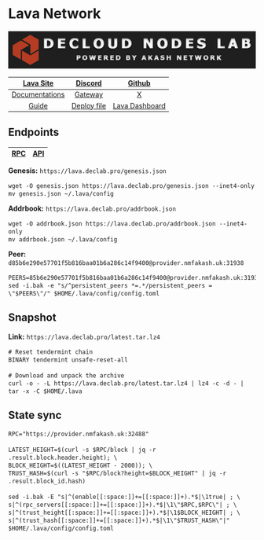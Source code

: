 # Lava Network

![](/assets/banner.png)

|[Lava Site](https://www.lavanet.xyz/)|[Discord](https://discord.gg/Tbk5NxTCdA)|[Github](https://github.com/lavanet)|
|:--:|:--:|:--:|
|[Documentations](https://docs.lavanet.xyz/)|[Gateway](https://accounts.lavanet.xyz/)|[X](https://twitter.com/lavanetxyz)|
|[Guide](https://services.declab.pro/guides)|[Deploy file](https://gitopia.com/DecloudNodesLab/cosmos-universe/tree/master/projects/Lava/lava_testnet_deploy.yml)|[Lava Dashboard](https://info.lavanet.xyz/)|


## Endpoints

|[**RPC**](https://lava.declab.pro/rpc)|[**API**](https://lava.declab.pro)|
|:--:|:--:|

**Genesis:** ```https://lava.declab.pro/genesis.json```

```
wget -O genesis.json https://lava.declab.pro/genesis.json --inet4-only
mv genesis.json ~/.lava/config
```

**Addrbook:** ```https://lava.declab.pro/addrbook.json```

```
wget -O addrbook.json https://lava.declab.pro/addrbook.json --inet4-only
mv addrbook.json ~/.lava/config
```

**Peer:** ```d85b6e290e57701f5b816baa01b6a286c14f9400@provider.nmfakash.uk:31938```

```
PEERS=85b6e290e57701f5b816baa01b6a286c14f9400@provider.nmfakash.uk:31938,c3bcd6779abf9bc703ff89d72f9aa91dc4b3068e@65.21.131.21:26656,40046fe63bdaa9efde27707b0d3de0bf84fedf80@86.111.48.158:26656,0d6983bcd192c0b4a0f61e6d849c152704e2f017@91.107.148.5:26656,3031bcee46e31081eb6ecb90df2dad6fc757bebc@95.217.57.232:56656,b3abed4b1ad82a3d2404c817b4eabf30ab36f6f6@185.250.36.187:17656
sed -i.bak -e "s/^persistent_peers *=.*/persistent_peers = \"$PEERS\"/" $HOME/.lava/config/config.toml
```

## Snapshot 

**Link:** ```https://lava.declab.pro/latest.tar.lz4```

```
# Reset tendermint chain
BINARY tendermint unsafe-reset-all

# Download and unpack the archive
curl -o - -L https://lava.declab.pro/latest.tar.lz4 | lz4 -c -d - | tar -x -C $HOME/.lava
```

## State sync

```
RPC="https://provider.nmfakash.uk:32488"

LATEST_HEIGHT=$(curl -s $RPC/block | jq -r .result.block.header.height); \
BLOCK_HEIGHT=$((LATEST_HEIGHT - 2000)); \
TRUST_HASH=$(curl -s "$RPC/block?height=$BLOCK_HEIGHT" | jq -r .result.block_id.hash)

sed -i.bak -E "s|^(enable[[:space:]]+=[[:space:]]+).*$|\1true| ; \
s|^(rpc_servers[[:space:]]+=[[:space:]]+).*$|\1\"$RPC,$RPC\"| ; \
s|^(trust_height[[:space:]]+=[[:space:]]+).*$|\1$BLOCK_HEIGHT| ; \
s|^(trust_hash[[:space:]]+=[[:space:]]+).*$|\1\"$TRUST_HASH\"|" $HOME/.lava/config/config.toml
```
